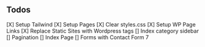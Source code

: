 ## Todos

[X] Setup Tailwind
[X] Setup Pages
[X] Clear styles.css
[X] Setup WP Page Links
[X] Replace Static Sites with Wordpress tags
[] Index category sidebar
[] Pagination
[] Index Page
[] Forms with Contact Form 7
